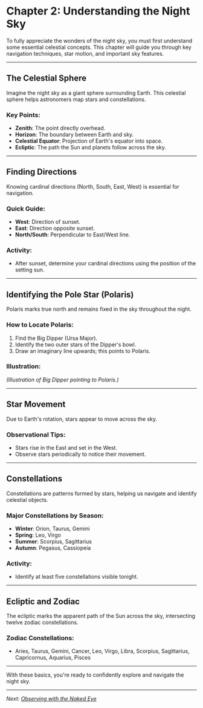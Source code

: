 # Chapter 2: Understanding the Night Sky

To fully appreciate the wonders of the night sky, you must first understand some essential celestial concepts. This chapter will guide you through key navigation techniques, star motion, and important sky features.

---

## The Celestial Sphere

Imagine the night sky as a giant sphere surrounding Earth. This celestial sphere helps astronomers map stars and constellations.

### Key Points:
- **Zenith**: The point directly overhead.
- **Horizon**: The boundary between Earth and sky.
- **Celestial Equator**: Projection of Earth's equator into space.
- **Ecliptic**: The path the Sun and planets follow across the sky.

---

## Finding Directions

Knowing cardinal directions (North, South, East, West) is essential for navigation.

### Quick Guide:
- **West**: Direction of sunset.
- **East**: Direction opposite sunset.
- **North/South**: Perpendicular to East/West line.

### Activity:
- After sunset, determine your cardinal directions using the position of the setting sun.

---

## Identifying the Pole Star (Polaris)

Polaris marks true north and remains fixed in the sky throughout the night.

### How to Locate Polaris:
1. Find the Big Dipper (Ursa Major).
2. Identify the two outer stars of the Dipper's bowl.
3. Draw an imaginary line upwards; this points to Polaris.

### Illustration:
*(Illustration of Big Dipper pointing to Polaris.)*

---

## Star Movement

Due to Earth's rotation, stars appear to move across the sky.

### Observational Tips:
- Stars rise in the East and set in the West.
- Observe stars periodically to notice their movement.

---

## Constellations

Constellations are patterns formed by stars, helping us navigate and identify celestial objects.

### Major Constellations by Season:
- **Winter**: Orion, Taurus, Gemini
- **Spring**: Leo, Virgo
- **Summer**: Scorpius, Sagittarius
- **Autumn**: Pegasus, Cassiopeia

### Activity:
- Identify at least five constellations visible tonight.

---

## Ecliptic and Zodiac

The ecliptic marks the apparent path of the Sun across the sky, intersecting twelve zodiac constellations.

### Zodiac Constellations:
- Aries, Taurus, Gemini, Cancer, Leo, Virgo, Libra, Scorpius, Sagittarius, Capricornus, Aquarius, Pisces

---

With these basics, you're ready to confidently explore and navigate the night sky.

---

*Next: [Observing with the Naked Eye](Chapter_3.md)*

